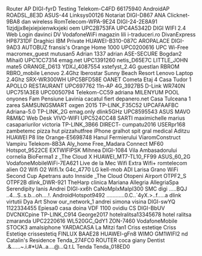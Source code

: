 Router AP
DIGI-fyrD
Testing
Telekom-C4FD
66175940
AndroidAP
ROADSL_8E3D
ASUS-44
Linksys00126
Notariat
DIGI-D867
ANA
Clicknet-9BA8
dan wireless
RomTelecom-WPA-9E24
DIGI-24-2E8A91
1izjdjjx8ejxiejxienwkxjeki oem
UPC2B753FA
UPC4A5342D
DIGI WIFI 2.4 Web Login
davinci
DV
VodafoneWiFi
magazin lili
i-traduceri.ro
DivanExpress
HP8731DF
Draghici
IBM
Private
HUAWEI-B310-087C
AROPALACE
DIGI-9AD3
AUTOBUZ
fransis's
Orange Home 1000
UPC0200616
UPC Wi-Free
macromex_guest
mutusan5
Adrian 1337
adrian 
ASE-SECURE
Bogdan2
Mihai0
UPC1CC7314
emag.net
UPC1391260
netis_D65E7C
LITTLE_JOHN
mate5
ORANGE_D613
YDXJ_4087554
xstefyst_2.4G
guestlan
RBROM
RBRO_mobile
Lenovo 2.4Ghz
Iberostar Sunny Beach Resort
Lenovo Laptop 2.4Ghz
SRX-WR300WH
UPC5BFD58E
OANET
Cometa Etaj 4
Casa Tudor 1
APOLLO RESTAURANT
UPC697762
11n-AP
4G_3927B5
D-Link
WR740N
UPC751A3E8
UPC0050794
Telekom-CC59
adriana
MILENYUM POOL
onyones
Fam
Pensiune Lavinia
cacatul fiert
depanero.net
Casa Tulceana 1
zarea
SAMSUNGSMART
oxgen 2015
TP-LINK_F35C52
UPCAFAAFBC
Adriana-5.0
TP-LINK_2G
emag.only
dlink5GHz
UPC8595543
ASUS
MAVO
R&M&C
Web Desk
VIVO-WIFI
UPC524CC48
SARTI
maximichelle
marius
casapariurilor
victoria
TP-LINK_3B66
DIRECT-
cumpatu2016
USERpr168
zambetemc
pizza hut
pizzahutfree
iPhone
gralhot spit
gral medical
Aditzu
HUAWEI P8 lite
Orange-E5698748
Hanul Fermierului
ViaromConstruct
Vampiru
Telekom-8B3A
Aly_home
Free_Madara
Connect MF60 Hotspot_9522CE
EXTWIFIPSK
Mihnea
DIGI-1084
Vila Ambasadorului
cornelia
BioFerma1
z
_The Cloud X
HUAWEI_MT7-TL10_FF99
ASUS_60_2G
VodafoneMobileWiFi-7EA621
Live de la Mec
Wifi Extra
Wifi+
romtelecom
alien
O2 Wifi
O2 Wifi.1x
G4c_4770 LG
kell-mob
ADI
Larisa
Grano WiFi
Second Cup
Apetrans auto
Innside
_The Cloud
Otopeni Airport
OTPF2_S
OTPF2B
dlink_DWR-921
TheHarp
clinica
Mariana
Allegria
AllegriaSpa
Serendipity
Ianis Andrei
DIGI-xx6h
CaNoMpIxMaIpI300
SMC
digi
.....BQJ ..4...S..s.b...oh....!.
AndroidHotspot9492
............0.C..`4yX.>..f.....a
dlink virtutii
Dya Art Show
our_network_1
andrei
simona
visina
DIGI-swYQ
1122334455
Epiesa0
casa doina
VDF 1100
ovidiu
CS
DIGI-BbUV
DVCNXCpine
TP-LINK_C914
George2017
hotelralitsa13345678
hotel ralitsa
zmaranda
UPC2220616
WL520GC_QdY1
ZON-7460
VodafoneMobile
STOCK3
amalsiphone
YARDACASA
La Mitzi
fan1
Criss estetiqe
Criss Estetiqe
crissestetiq
FINLUX BAAE28
HUAWEI-gFn8
WIMO
GM1WIFI2
nd
Catalin's Residence
Tenda_274FC0
ROUTER
coca
giany
Dentist
.&......~.i.#*UA..a....@...Q.t.L
Tenda
Tenda_018ED0
